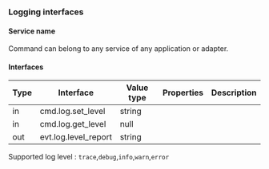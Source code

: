 ### Logging interfaces

#### Service name

Command can belong to any service of any application or adapter.

#### Interfaces

Type | Interface             | Value type | Properties | Description
-----|-----------------------|------------|------------|--------------
in   | cmd.log.set_level     | string     |            |
in   | cmd.log.get_level     | null       |            |
out  | evt.log.level_report  | string     |            |

Supported log level : `trace`,`debug`,`info`,`warn`,`error`